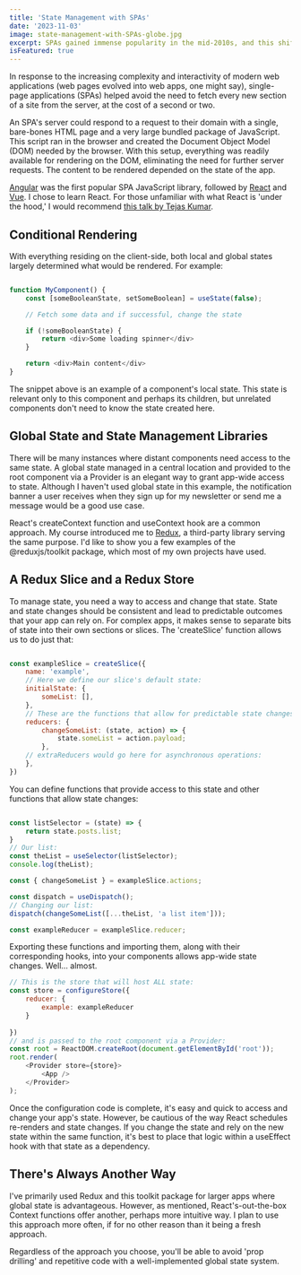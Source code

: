 ```yaml
---
title: 'State Management with SPAs'
date: '2023-11-03'
image: state-management-with-SPAs-globe.jpg
excerpt: SPAs gained immense popularity in the mid-2010s, and this shift towards client-side state management led to innovative solutions.. 
isFeatured: true
---
```


In response to the increasing complexity and interactivity of modern web applications (web pages evolved into web apps, one might say), single-page applications (SPAs) helped avoid the need to fetch every new section of a site from the server, at the cost of a second or two.

An SPA's server could respond to a request to their domain with a single, bare-bones HTML page and a very large bundled package of JavaScript. This script ran in the browser and created the Document Object Model (DOM) needed by the browser. With this setup, everything was readily available for rendering on the DOM, eliminating the need for further server requests. The content to be rendered depended on the state of the app.

[Angular](https://angularjs.org/) was the first popular SPA JavaScript library, followed by [React](https://react.dev/) and [Vue](https://vuejs.org/). I chose to learn React. For those unfamiliar with what React is 'under the hood,' I would recommend [this talk by Tejas Kumar](https://youtu.be/f2mMOiCSj5c?si=Lrg_G-d06Zz3u9Sa).


## Conditional Rendering

With everything residing on the client-side, both local and global states largely determined what would be rendered. For example:

```js

function MyComponent() {
    const [someBooleanState, setSomeBoolean] = useState(false);

    // Fetch some data and if successful, change the state

    if (!someBooleanState) {
        return <div>Some loading spinner</div>
    }

    return <div>Main content</div>
}
```

The snippet above is an example of a component's local state. This state is relevant only to this component and perhaps its children, but unrelated components don't need to know the state created here.

## Global State and State Management Libraries

There will be many instances where distant components need access to the same state. A global state managed in a central location and provided to the root component via a Provider is an elegant way to grant app-wide access to state. Although I haven't used global state in this example, the notification banner a user receives when they sign up for my newsletter or send me a message would be a good use case.

React's createContext function and useContext hook are a common approach. My course introduced me to [Redux](https://redux.js.org/), a third-party library serving the same purpose. I'd like to show you a few examples of the @reduxjs/toolkit package, which most of my own projects have used.

## A Redux Slice and a Redux Store

To manage state, you need a way to access and change that state. State and state changes should be consistent and lead to predictable outcomes that your app can rely on. For complex apps, it makes sense to separate bits of state into their own sections or slices. The 'createSlice' function allows us to do just that:

```js

const exampleSlice = createSlice({
    name: 'example',
    // Here we define our slice's default state:
    initialState: {
        someList: [],
    },
    // These are the functions that allow for predictable state changes:
    reducers: {
        changeSomeList: (state, action) => {
            state.someList = action.payload;
        },
    // extraReducers would go here for asynchronous operations:
    },
})
```

You can define functions that provide access to this state and other functions that allow state changes:

```js

const listSelector = (state) => {
    return state.posts.list;
}
// Our list:
const theList = useSelector(listSelector);
console.log(theList);

const { changeSomeList } = exampleSlice.actions;

const dispatch = useDispatch();
// Changing our list:
dispatch(changeSomeList([...theList, 'a list item']));

const exampleReducer = exampleSlice.reducer;
```

Exporting these functions and importing them, along with their corresponding hooks, into your components allows app-wide state changes. Well... almost.

```js
// This is the store that will host ALL state: 
const store = configureStore({
    reducer: {
        example: exampleReducer
    }
   
})
// and is passed to the root component via a Provider:
const root = ReactDOM.createRoot(document.getElementById('root'));
root.render(
    <Provider store={store}>
        <App />
    </Provider>
);
```

Once the configuration code is complete, it's easy and quick to access and change your app's state. However, be cautious of the way React schedules re-renders and state changes. If you change the state and rely on the new state within the same function, it's best to place that logic within a useEffect hook with that state as a dependency.

## There's Always Another Way

I've primarily used Redux and this toolkit package for larger apps where global state is advantageous. However, as mentioned, React's-out-the-box Context functions offer another, perhaps more intuitive way. I plan to use this approach more often, if for no other reason than it being a fresh approach.

Regardless of the approach you choose, you'll be able to avoid 'prop drilling' and repetitive code with a well-implemented global state system.






